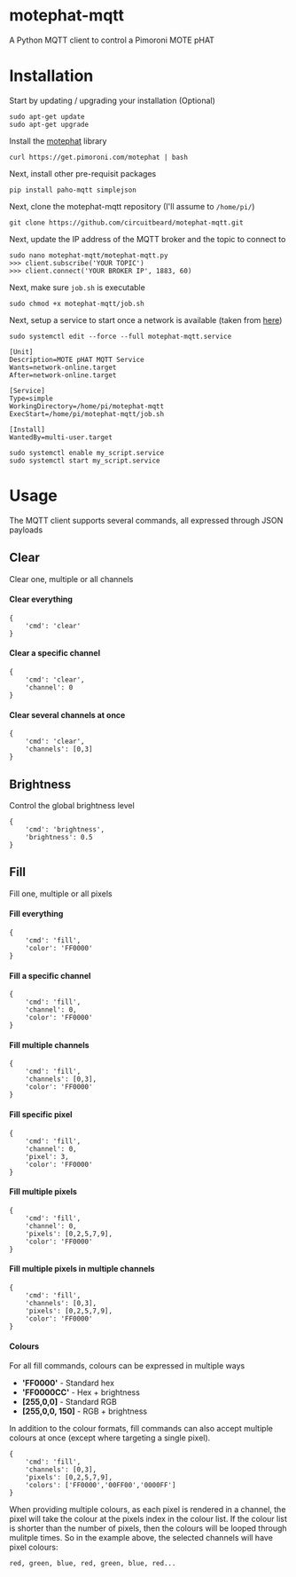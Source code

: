 # motephat-mqtt

A Python MQTT client to control a Pimoroni MOTE pHAT

# Installation

Start by updating / upgrading your installation (Optional)

    sudo apt-get update
    sudo apt-get upgrade

Install the [motephat](https://github.com/pimoroni/mote-phat) library

    curl https://get.pimoroni.com/motephat | bash

Next, install other pre-requisit packages

    pip install paho-mqtt simplejson

Next, clone the motephat-mqtt repository (I'll assume to `/home/pi/`)

    git clone https://github.com/circuitbeard/motephat-mqtt.git

Next, update the IP address of the MQTT broker and the topic to connect to

    sudo nano motephat-mqtt/motephat-mqtt.py
    >>> client.subscribe('YOUR TOPIC')
    >>> client.connect('YOUR BROKER IP', 1883, 60)

Next, make sure `job.sh` is executable

    sudo chmod +x motephat-mqtt/job.sh

Next, setup a service to start once a network is available (taken from [here](https://raspberrypi.stackexchange.com/questions/78991/running-a-script-after-an-internet-connection-is-established))

````
sudo systemctl edit --force --full motephat-mqtt.service
````

````
[Unit]
Description=MOTE pHAT MQTT Service
Wants=network-online.target
After=network-online.target

[Service]
Type=simple
WorkingDirectory=/home/pi/motephat-mqtt
ExecStart=/home/pi/motephat-mqtt/job.sh

[Install]
WantedBy=multi-user.target
````

````
sudo systemctl enable my_script.service
sudo systemctl start my_script.service
````

# Usage

The MQTT client supports several commands, all expressed through JSON payloads

## Clear
Clear one, multiple or all channels

#### Clear everything
````
{
    'cmd': 'clear'
}
````

#### Clear a specific channel
````
{
    'cmd': 'clear',
    'channel': 0
}
````

#### Clear several channels at once
````
{
    'cmd': 'clear',
    'channels': [0,3]
}
````

## Brightness
Control the global brightness level

````
{
    'cmd': 'brightness',
    'brightness': 0.5
}
````

## Fill
Fill one, multiple or all pixels

#### Fill everything
````
{
    'cmd': 'fill',
    'color': 'FF0000'
}
````

#### Fill a specific channel
````
{
    'cmd': 'fill',
    'channel': 0,
    'color': 'FF0000'
}
````

#### Fill multiple channels
````
{
    'cmd': 'fill',
    'channels': [0,3],
    'color': 'FF0000'
}
````

#### Fill specific pixel
````
{
    'cmd': 'fill',
    'channel': 0,
    'pixel': 3,
    'color': 'FF0000'
}
````

#### Fill multiple pixels
````
{
    'cmd': 'fill',
    'channel': 0,
    'pixels': [0,2,5,7,9],
    'color': 'FF0000'
}
````

#### Fill multiple pixels in multiple channels
````
{
    'cmd': 'fill',
    'channels': [0,3],
    'pixels': [0,2,5,7,9],
    'color': 'FF0000'
}
````

#### Colours
For all fill commands, colours can be expressed in multiple ways

* **'FF0000'** - Standard hex
* **'FF0000CC'** - Hex + brightness
* **[255,0,0]** - Standard RGB
* **[255,0,0, 150]** - RGB + brightness

In addition to the colour formats, fill commands can also accept multiple colours at once (except where targeting a single pixel). 

````
{
    'cmd': 'fill',
    'channels': [0,3],
    'pixels': [0,2,5,7,9],
    'colors': ['FF0000','00FF00','0000FF']
}
````

When providing multiple colours, as each pixel is rendered in a channel, the pixel will take the colour at the pixels index in the colour list. If the colour list is shorter than the number of pixels, then the colours will be looped through mulitple times. So in the example above, the selected channels will have pixel colours:

    red, green, blue, red, green, blue, red...